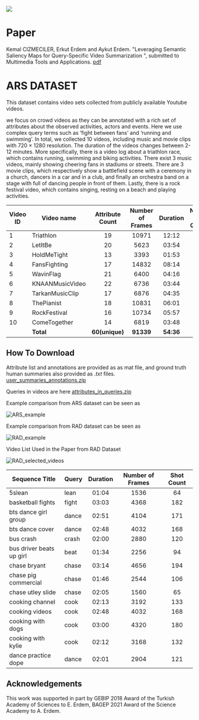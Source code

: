 ![](teaserV8.png)

# Paper
Kemal CIZMECILER, Erkut Erdem and Aykut Erdem. "Leveraging Semantic Saliency Maps for Query-Specific Video Summarization ", submitted to Multimedia Tools and Applications.
[pdf](https://vision.cs.hacettepe.edu.tr/publication/fulltext/?.pdf)

# ARS DATASET
This dataset contains video sets collected from publicly available Youtube videos. 

we focus on crowd videos as they can be annotated with a rich set of attributes about the observed activities, actors and events. Here we use complex query terms such as ‘fight between fans’ and ‘running and swimming’. In total, we collected 10 videos, including music and movie clips with 720 × 1280 resolution. The duration of the videos changes
between 2-12 minutes. More specifically, there is a video log about a triathlon race, which contains running, swimming and biking activities. There exist 3 music videos, mainly showing cheering fans in stadiums or streets. There are 3 movie clips, which respectively show a battlefield scene with a ceremony in a church, dancers in a car and in a club, and finally an orchestra band on a stage with full of dancing people in front of them. Lastly, there is a rock festival video, which contains singing, resting on a beach and playing activities.



| Video ID| Video name | Attribute Count | Number of Frames | Duration | Number of Queries | Shot Count | Youtube Link 
|-------------|-------------|:---------------:|:--------------------:|:----------------:|:----------------:|:----------------:|:----------------:|
|1| Triathlon   | 19            | 10971                  | 12:12            |15|  82| k17Kg1owKSw|
|2| LetItBe   | 20              | 5623                  | 03:54            |23|  75| ShNnEDb4wFA|
|3| HoldMeTight   | 13              | 3393                  | 01:53            |12| 37| JdzSuH-azJs|
|4| FansFighting   | 17             | 14832                  | 08:14            |13|  48| hjowpb2maAM|
|5| WavinFlag   | 21             | 6400                  |  04:16           |7|  45|  TR2o9GY8u60|
|6| KNAANMusicVideo   | 22            | 6736                  |  03:44           |11|  70|  WTJSt4wP2ME|
|7| TarkanMusicClip   | 17             | 6876                  | 04:35            |13| 81| EBwjmeDoE6A |
|8| ThePianist   | 18             | 10831                  | 06:01            |16|  59| DENCBZF0wd8 |
|9| RockFestival   | 16             | 10734                  | 05:57            |18|  42| hRgcDHO2eII|
|10| ComeTogether   | 14             | 6819                  | 03:48            |14|  38| wH6eiCJ9SDs |
||  **Total**   | **60(unique)**           | **91339**                  | **54:36**            |**142**|  **577**|  |





## How To Download


Attribute list and annotations are provided as as mat file, and ground truth human summaries also provided as *.txt* files. 
[user_summaries_annotations.zip](https://github.com/hucvl/hucvl.github.io/files/6799153/user_summaries_annotations.zip)

Queries in videos are here [attributes_in_queries.zip](https://github.com/hucvl/hucvl.github.io/files/6799183/attributes_in_queries.zip)



Example comparison from ARS dataset can be seen as 

![ARS_example](https://user-images.githubusercontent.com/2372136/125176190-35671400-e1da-11eb-9243-128a4fe4a4b5.png)

Example comparison from RAD dataset can be seen as

![RAD_example](https://user-images.githubusercontent.com/2372136/125176191-36984100-e1da-11eb-8788-4c309c2d2c27.png)

Video List Used in the Paper from RAD Dataset

![RAD_selected_videos](https://user-images.githubusercontent.com/2372136/125244116-9a645c00-e2f7-11eb-9753-73a5a6cf17c6.png)

| Sequence Title | Query | Duration  | Number of Frames | Shot Count 
|-------------|-------------|:---------------:|:----------------:|:----------------:|
| 5slean   | lean            | 01:04                  | 1536            |64|   
| basketball fights   | fight              | 03:03                  | 4368            |182|
| bts dance girl group   | dance              | 02:51                  | 4104           |171| 
| bts dance cover   |dance             | 02:48                  | 4032            |168|  
| bus crash   | crash            | 02:00                  |  2880           |120|  
| bus driver beats up girl   | beat            | 01:34                  | 2256          |94|  
| chase bryant   | chase             | 03:14                  | 4656            |194|  
| chase pig commercial   | chase             | 01:46                  | 2544            |106|  
| chase utley slide   | chase             | 02:05                  | 1560            |65|  
| cooking channel   | cook             | 02:13                  | 3192           |133|  
| cooking videos   | cook             | 02:48                  |4032            |168|  
| cooking with dogs   | cook             | 03:00                  | 4320            |180|  
| cooking with kylie   | cook             | 02:12                  | 3168           |132|  
| dance practice dope   | dance             | 02:01                  | 2904            |121|  




	




## Acknowledgements

This work was supported in part by GEBIP 2018 Award of the Turkish Academy of Sciences to E. Erdem, BAGEP 2021 Award of the Science Academy to A. Erdem.
